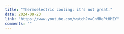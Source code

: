 ```yaml
---
title: "Thermoelectric cooling: it's not great."
date: 2024-09-23
link: "https://www.youtube.com/watch?v=CnMRePtHMZY"
comments: ""
---
```


